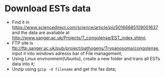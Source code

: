 # Download ESTs data

+ Find it in https://www.sciencedirect.com/science/article/pii/S0166685109001637 and the data are avaliable at http://www.sanger.ac.uk/Projects/T_congolense/EST_index.shtml;
+ FTP site is ftp://ftp.sanger.ac.uk/pub/project/pathogens/Trypanosoma/congolense, input it into windows adresss bar of File management;
+ Using Linux environment(Ubuntu), create a new folder and trans all ESTs data into it;
+ Unzip using `gzip -d filename` and get the fas data;


